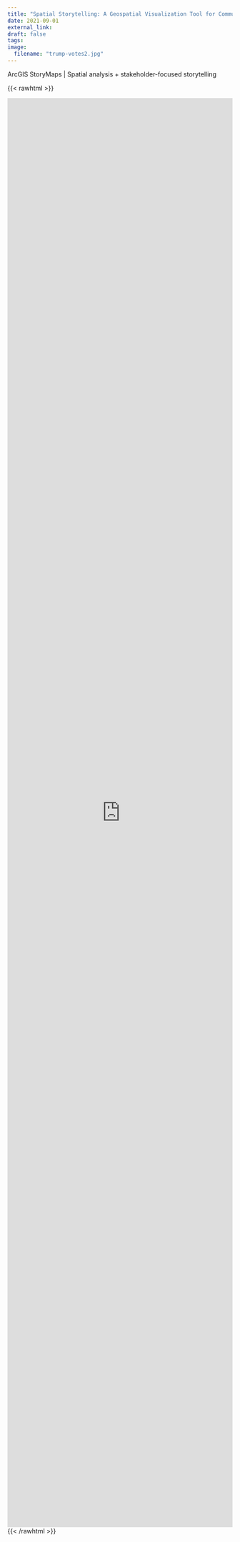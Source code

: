 ```yaml
---
title: "Spatial Storytelling: A Geospatial Visualization Tool for Communicating Spatial Patterns in Voting Outcomes"
date: 2021-09-01
external_link: 
draft: false
tags:
image: 
  filename: "trump-votes2.jpg"
---
```


ArcGIS StoryMaps | Spatial analysis + stakeholder-focused storytelling

<!--more-->

{{< rawhtml >}}
<iframe src="https://storymaps.arcgis.com/stories/8e40f996604945cf9eaf2bee5950600a?embed"
style="border:none;width:100%;height:80vh;" allowfullscreen></iframe>
{{< /rawhtml >}}

